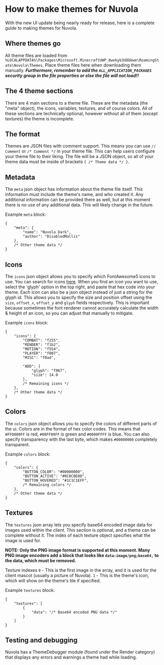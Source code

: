 # How to make themes for Nuvola
With the new UI update being nearly ready for release, here is a complete guide to making themes for Nuvola.

## Where themes go
All theme files are loaded from `%LOCALAPPDATA%\Packages\Microsoft.MinecraftUWP_8wekyb3d8bbwe\RoamingState\Nuvola\Themes`. Place theme files here when downloading them manually.
***Furthermore, remember to add the `ALL_APPLICATION_PACKAGES` security group in the file properties or else the file will not load!!*** 

## The 4 theme sections
There are 4 main sections to a theme file. These are the metadata (the "meta" object), the icons, variables, textures, and of course colors. All of these sections are technically optional, however without all of them (except textures) the theme is incomplete.

## The format
Themes are JSON files with comment support. This means you can use `// Comment` or `/* Comment */` in your theme file. This can help users configure your theme file to their liking. The file will be a JSON object, so all of your theme data must be inside of brackets `{ /* Theme data */ }`.

## Metadata
The `meta` json object has information about the theme file itself. This information must include the theme's name, and who created it. Any additional information can be provided there as well, but at this moment there is no use of any additional data. This will likely change in the future.

Example `meta` block:
```
{
    "meta": {
        "name": "Nuvola Dark",
        "author": "DisabledMallis"
    },
    /* Other theme data */
}
```

## Icons
The `icons` json object allows you to specify which FontAwesome5 icons to use. You can search for icons [here](https://fontawesome.com/v5/search). When you find an icon you want to use, select the 'glyph' option in the top right, and paste that hex code into your theme. Each icon can also be a json object instead of just a string for the glyph id. This allows you to specify the size and position offset using the `size`, `offset_x`, `offset_y` and `glyph` fields respectively. This is important because sometimes the font renderer cannot accurately calculate the width & height of an icon, so you can adjust that manually to mitigate.

Example `icons` block:
```
{
    "icons": {
        "COMBAT": "f255",
        "RENDER": "f1b2",
        "MOTION": "f554",
        "PLAYER": "f007",
        "MISC": "f0ad",

        "ADD": {
            "glyph": "f067",
            "size": 14.0
        },
        /* Remaining icons */
    },
    /* Other theme data */
}
```

## Colors
The `colors` json object allows you to specify the colors of different parts of the ui. Colors are in the format of hex color codes. This means that `#FF0000FF` is red, `#00FF00FF` is green and `#0000FFFF` is blue. You can also specify transparency with the last byte, which makes `#00000000` completely transparent.

Example `colors` block:
```
{
    "colors": {
        "BUTTON_COLOR": "#00000000",
        "BUTTON_ACTIVE": "#0C0C0E00",
        "BUTTON_HOVERED": "#1C1C1EFF",
        /* Remaining colors */
    },
    /* Other theme data */
}
```

## Textures
The `textures` json array lets you specify base64 encoded image data for images used within the client. This section is optional, and a theme can be complete without it. The index of each texture object specifies what the image is used for. 

**NOTE: Only the PNG image format is supported at this moment. Many PNG image encoders add a block that looks like `data:image/png;base64,` to the data, which must be removed.**

Texture indexes
`0` - This is the first image in the array, and it is used for the client mascot (usually a picture of Nuvola).
`1` - This is the theme's icon, which will show on the theme's tile if specified.

Example `textures` block:
```
{
    "textures": [
        {
            "data": "/* Base64 encoded PNG data */"
        }
    ]
}
```

## Testing and debugging
Nuvola has a ThemeDebugger module (found under the Render category) that displays any errors and warnings a theme had while loading.
